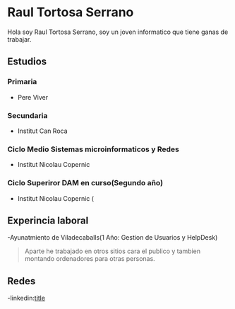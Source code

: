 # Raul Tortosa Serrano

Hola soy Raul Tortosa Serrano, soy un joven informatico que tiene ganas de trabajar.

## Estudios 

### Primaria
- Pere Viver
### Secundaria
- Institut Can Roca
### Ciclo Medio Sistemas microinformaticos y Redes
- Institut Nicolau Copernic
### Ciclo Superiror DAM en curso(Segundo año)
- Institut Nicolau Copernic (

## Experincia laboral

-Ayunatmiento de Viladecaballs(1 Año: Gestion de Usuarios y HelpDesk)
>Aparte he trabajado en otros sitios cara el publico y tambien montando ordenadores para otras personas.

## Redes
-linkedin:[title](www.linkedin.com/in/raul-tortosa-serrano)

